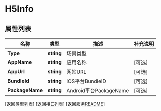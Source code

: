 # H5Info

## 属性列表

名称 | 类型 | 描述 | 补充说明
------------ | ------------- | ------------- | -------------
**Type** | **string** | 场景类型  | 
**AppName** | **string** | 应用名称  | [可选] 
**AppUrl** | **string** | 网站URL  | [可选] 
**BundleId** | **string** | iOS平台BundleID  | [可选] 
**PackageName** | **string** | Android平台PackageName  | [可选] 

[\[返回类型列表\]](README.md#类型列表)
[\[返回接口列表\]](README.md#接口列表)
[\[返回服务README\]](README.md)



